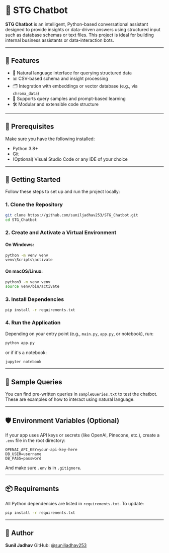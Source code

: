 
# 🤖 STG Chatbot

**STG Chatbot** is an intelligent, Python-based conversational assistant designed to provide insights or data-driven answers using structured input such as database schemas or text files. This project is ideal for building internal business assistants or data-interaction bots.

---


## 🚀 Features

- 🧠 Natural language interface for querying structured data
- 📊 CSV-based schema and insight processing
- 🗂️ Integration with embeddings or vector database (e.g., via `chroma_data`)
- 💬 Supports query samples and prompt-based learning
- 🛠️ Modular and extensible code structure

---

## 🧰 Prerequisites

Make sure you have the following installed:

- Python 3.8+
- Git
- (Optional) Visual Studio Code or any IDE of your choice

---

## 🔧 Getting Started

Follow these steps to set up and run the project locally:

### 1. Clone the Repository

```bash
git clone https://github.com/suniljadhav253/STG_Chatbot.git
cd STG_Chatbot
````

### 2. Create and Activate a Virtual Environment

#### On Windows:

```bash
python -m venv venv
venv\Scripts\activate
```

#### On macOS/Linux:

```bash
python3 -m venv venv
source venv/bin/activate
```

### 3. Install Dependencies

```bash
pip install -r requirements.txt
```

### 4. Run the Application

Depending on your entry point (e.g., `main.py`, `app.py`, or notebook), run:

```bash
python app.py
```

or if it's a notebook:

```bash
jupyter notebook
```

---

## 🧪 Sample Queries

You can find pre-written queries in `sampleQueries.txt` to test the chatbot. These are examples of how to interact using natural language.

---

## 🛡️ Environment Variables (Optional)

If your app uses API keys or secrets (like OpenAI, Pinecone, etc.), create a `.env` file in the root directory:

```env
OPENAI_API_KEY=your-api-key-here
DB_USER=username
DB_PASS=password
```

And make sure `.env` is in `.gitignore`.

---

## 📦 Requirements

All Python dependencies are listed in `requirements.txt`. To update:

```bash
pip install -r requirements.txt
```

---

## 👤 Author

**Sunil Jadhav**
GitHub: [@suniljadhav253](https://github.com/suniljadhav253)
